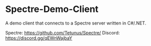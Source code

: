 # Spectre-Demo-Client
A demo client that connects to a Spectre server written in C#/.NET.

Spectre: https://github.com/Tetunus/Spectre/
Discord: https://discord.gg/qEWnWajbaY
